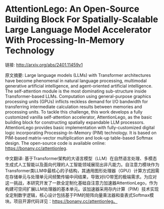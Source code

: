 # AttentionLego: An Open-Source Building Block For Spatially-Scalable Large Language Model Accelerator With Processing-In-Memory Technology

链接: http://arxiv.org/abs/2401.11459v1

原文摘要:
Large language models (LLMs) with Transformer architectures have become
phenomenal in natural language processing, multimodal generative artificial
intelligence, and agent-oriented artificial intelligence. The self-attention
module is the most dominating sub-structure inside Transformer-based LLMs.
Computation using general-purpose graphics processing units (GPUs) inflicts
reckless demand for I/O bandwidth for transferring intermediate calculation
results between memories and processing units. To tackle this challenge, this
work develops a fully customized vanilla self-attention accelerator,
AttentionLego, as the basic building block for constructing spatially
expandable LLM processors. AttentionLego provides basic implementation with
fully-customized digital logic incorporating Processing-In-Memory (PIM)
technology. It is based on PIM-based matrix-vector multiplication and look-up
table-based Softmax design. The open-source code is available online:
https://bonany.cc/attentionleg.

中文翻译:
基于Transformer架构的大语言模型（LLM）在自然语言处理、多模态生成式人工智能以及面向代理的人工智能领域展现出非凡能力。自注意力模块作为Transformer类LLM中最核心的子结构，其通用图形处理器（GPU）计算方式因需在存储单元与处理单元间频繁传输中间结果，导致对I/O带宽的极端需求。为应对这一挑战，本研究开发了一款全定制化基础自注意力加速器AttentionLego，作为构建可空间扩展LLM处理器的基本单元。该加速器采用存内计算（PIM）技术实现全定制数字逻辑，核心设计包括基于PIM的矩阵向量乘法器和查表式Softmax模块。项目开源代码详见：https://bonany.cc/attentionleg。
